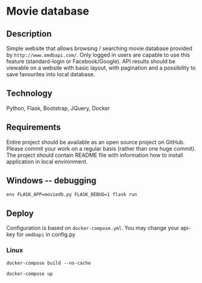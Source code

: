 # Movie database


## Description
Simple website that allows browsing / searching movie database provided by `http://www.omdbapi.com/`. Only logged in users are capable to use this feature (standard-login or Facebook/Google). API results should be viewable on a website with basic layout, with pagination and a possibility to save favourites into local database.


## Technology

Python, Flask, Bootstrap, JQuery, Docker


## Requirements

Entire project should be available as an open source project on GitHub. Please commit your work on a regular basis (rather than one huge commit). The project should contain README file with information how to install application in local environment.


## Windows -- debugging

`env FLASK_APP=moviedb.py FLASK_DEBUG=1 flask run`


## Deploy

Configuration is based on `docker-compose.yml`.
You may change your api-key for `omdbapi` in config.py

### Linux

`docker-compose build --no-cache`

`docker-compose up`


